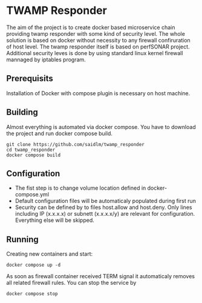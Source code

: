 # TWAMP Responder
The aim of the project is to create docker based microservice chain providing twamp responder with some kind of security level. 
The whole solution is based on docker without necessity to any firewall confiruration of host level.
The twamp responder itself is based on perfSONAR project. Additional security leves is done by using standard linux kernel firewall mannaged by iptables program.

## Prerequisits
Installation of Docker with compose plugin is necessary on host machine.

## Building
Almost everything is automated via docker compose. You have to download the project and run docker compose build.
```
git clone https://github.com/saidlm/twamp_responder
cd twamp_responder
docker compose build
```

## Configuration
* The fist step is to change volume location defined in docker-compose.yml
* Default configuration files will be automaticaly populated during first run 
* Security can be defined by to files host.allow and host.deny. Only lines including IP (x.x.x.x) or subnett (x.x.x.x/y) are relevant for configuration. Everything else will be skipped.

## Running
Creating new containers and start:
```
docker compose up -d
```
As soon as firewall container received TERM signal it automaticaly removes all related firewall rules. You can stop the service by
```
docker compose stop
```
